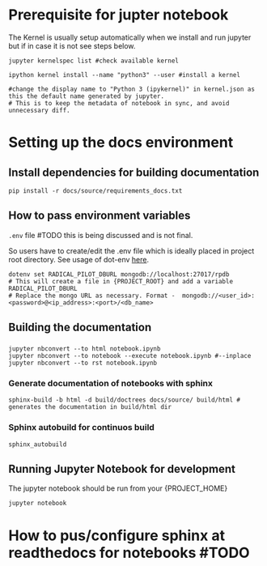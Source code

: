 # Prerequisite for jupter notebook

The Kernel is usually setup automatically when we install and run jupyter but if in case it is not see steps below.

```shell
jupyter kernelspec list #check available kernel

ipython kernel install --name "python3" --user #install a kernel

#change the display name to "Python 3 (ipykernel)" in kernel.json as this the default name generated by jupyter. 
# This is to keep the metadata of notebook in sync, and avoid unnecessary diff. 
```

# Setting up the docs environment

## Install dependencies for building documentation

```shell
pip install -r docs/source/requirements_docs.txt
```

## How to pass environment variables

`.env` file #TODO this is being discussed and is not final.

So users have to create/edit the .env file which is ideally placed in project root directory. See usage of
dot-env [here](https://github.com/theskumar/python-dotenv).

```shell
dotenv set RADICAL_PILOT_DBURL mongodb://localhost:27017/rpdb
# This will create a file in {PROJECT_ROOT} and add a variable RADICAL_PILOT_DBURL
# Replace the mongo URL as necessary. Format -  mongodb://<user_id>:<password>@<ip_address>:<port>/<db_name> 
```

## Building the documentation

###  

```shell
jupyter nbconvert --to html notebook.ipynb
jupyter nbconvert --to notebook --execute notebook.ipynb #--inplace
jupyter nbconvert --to rst notebook.ipynb
```

### Generate documentation of notebooks with sphinx

```shell
sphinx-build -b html -d build/doctrees docs/source/ build/html # generates the documentation in build/html dir
```

### Sphinx autobuild for continuos build

```shell
sphinx_autobuild
```

## Running Jupyter Notebook for development
The jupyter notebook should be run from your {PROJECT_HOME}
```shell
jupyter notebook
```

# How to pus/configure sphinx at readthedocs for notebooks #TODO